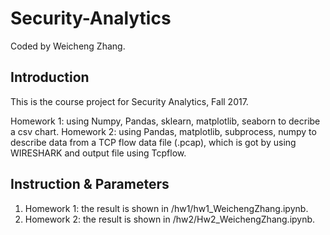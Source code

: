 # Security-Analytics
Coded by Weicheng Zhang.

## Introduction
This is the course project for Security Analytics, Fall 2017.

Homework 1: using Numpy, Pandas, sklearn, matplotlib, seaborn to decribe a csv chart.
Homework 2: using Pandas, matplotlib, subprocess, numpy to describe data from a TCP flow data file (.pcap), which is got by using WIRESHARK and output file using Tcpflow.

## Instruction & Parameters

1. Homework 1: the result is shown in /hw1/hw1_WeichengZhang.ipynb.
2. Homework 2: the result is shown in /hw2/Hw2_WeichengZhang.ipynb.